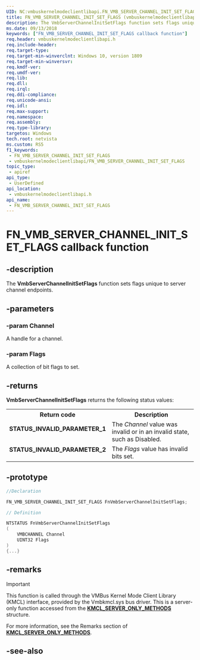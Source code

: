 ```yaml
---
UID: NC:vmbuskernelmodeclientlibapi.FN_VMB_SERVER_CHANNEL_INIT_SET_FLAGS
title: FN_VMB_SERVER_CHANNEL_INIT_SET_FLAGS (vmbuskernelmodeclientlibapi.h)
description: The VmbServerChannelInitSetFlags function sets flags unique to server channel endpoints.
ms.date: 09/13/2018
keywords: ["FN_VMB_SERVER_CHANNEL_INIT_SET_FLAGS callback function"]
req.header: vmbuskernelmodeclientlibapi.h
req.include-header: 
req.target-type: 
req.target-min-winverclnt: Windows 10, version 1809
req.target-min-winversvr: 
req.kmdf-ver: 
req.umdf-ver: 
req.lib: 
req.dll: 
req.irql: 
req.ddi-compliance: 
req.unicode-ansi: 
req.idl: 
req.max-support: 
req.namespace: 
req.assembly: 
req.type-library: 
targetos: Windows
tech.root: netvista
ms.custom: RS5
f1_keywords:
 - FN_VMB_SERVER_CHANNEL_INIT_SET_FLAGS
 - vmbuskernelmodeclientlibapi/FN_VMB_SERVER_CHANNEL_INIT_SET_FLAGS
topic_type:
 - apiref
api_type:
 - UserDefined
api_location:
 - vmbuskernelmodeclientlibapi.h
api_name:
 - FN_VMB_SERVER_CHANNEL_INIT_SET_FLAGS
---
```


# FN_VMB_SERVER_CHANNEL_INIT_SET_FLAGS callback function


## -description

The <b>VmbServerChannelInitSetFlags</b> function sets flags unique to server channel endpoints.

## -parameters

### -param Channel

A handle for a channel.

### -param Flags

A collection of bit flags to set.

## -returns

<b>VmbServerChannelInitSetFlags</b> returns the following status values: 

<table>
<tr>
<th>Return code</th>
<th>Description</th>
</tr>
<tr>
<td width="40%">
<dl>
<dt><b>STATUS_INVALID_PARAMETER_1</b></dt>
</dl>
</td>
<td width="60%">
The <i>Channel</i> value was invalid or in an invalid state, such as Disabled.

</td>
</tr>
<tr>
<td width="40%">
<dl>
<dt><b>STATUS_INVALID_PARAMETER_2</b></dt>
</dl>
</td>
<td width="60%">
The <i>Flags</i> value has invalid bits set.

</td>
</tr>
</table>

## -prototype

```cpp
//Declaration

FN_VMB_SERVER_CHANNEL_INIT_SET_FLAGS FnVmbServerChannelInitSetFlags; 

// Definition

NTSTATUS FnVmbServerChannelInitSetFlags 
(
	VMBCHANNEL Channel
	UINT32 Flags
)
{...}

```

## -remarks

> [!IMPORTANT]
> This function is called through the VMBus Kernel Mode Client Library (KMCL) interface, provided by the Vmbkmcl.sys bus driver. This is a server-only function accessed from the [**KMCL_SERVER_ONLY_METHODS**](ns-vmbuskernelmodeclientlibapi-_kmcl_server_only_methods.md) structure. 
>
> For more information, see the Remarks section of [**KMCL_SERVER_ONLY_METHODS**](ns-vmbuskernelmodeclientlibapi-_kmcl_server_only_methods.md).

## -see-also

